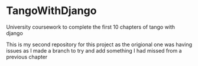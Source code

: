 # TangoWithDjango
University coursework to complete the first 10 chapters of tango with django

This is my second repository for this project as the origional one was having issues as I made a branch to try and add something I had missed from a previous chapter
